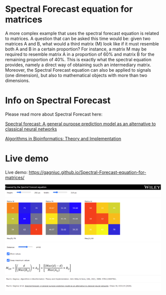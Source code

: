 # Spectral Forecast equation for matrices
A more complex example that uses the spectral forecast equation is related to matrices. A question that can be asked this time would be: given two matrices A and B, what would a third matrix (M) look like if it must resemble both A and B in a certain proportion? For instance, a matrix M may be required to resemble matrix A in a proportion of 60% and matrix B for the remaining proportion of 40%. This is exactly what the spectral equation provides, namely a direct way of obtaining such an intermediary matrix. Moreover, the Spectral Forecast equation can also be applied to signals (one dimension), but also to mathematical objects with more than two dimensions.

# Info on Spectral Forecast

Please read more about Spectral Forecast here:
 
[Spectral forecast: A general purpose prediction model as an alternative to classical neural networks](https://aip.scitation.org/doi/10.1063/1.5120818)

[Algorithms in Bioinformatics: Theory and Implementation](https://www.wiley.com/en-ag/Algorithms+in+Bioinformatics%3A+Theory+and+Implementation-p-9781119697961)
 
 # Live demo
Live demo: https://gagniuc.github.io/Spectral-Forecast-equation-for-matrices/

![screenshot](https://github.com/Gagniuc/Spectral-Forecast-equation-for-matrices/blob/main/%5BG%5D%20Spectral%20Forecast%20equation%20for%20matrices.png)
